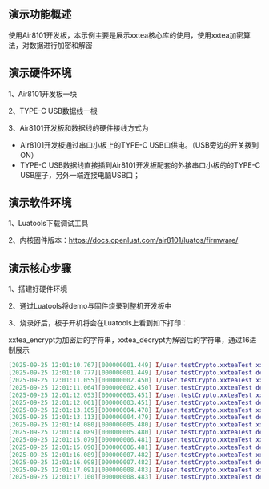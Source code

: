 ## 演示功能概述

使用Air8101开发板，本示例主要是展示xxtea核心库的使用，使用xxtea加密算法，对数据进行加密和解密


## 演示硬件环境

1、Air8101开发板一块

2、TYPE-C USB数据线一根

3、Air8101开发板和数据线的硬件接线方式为

- Air8101开发板通过串口小板上的TYPE-C USB口供电。（USB旁边的开关拨到ON）
- TYPE-C USB数据线直接插到Air8101开发板配套的外接串口小板的的TYPE-C USB座子，另外一端连接电脑USB口；


## 演示软件环境

1、Luatools下载调试工具

2、内核固件版本：https://docs.openluat.com/air8101/luatos/firmware/

## 演示核心步骤

1、搭建好硬件环境

2、通过Luatools将demo与固件烧录到整机开发板中

3、烧录好后，板子开机将会在Luatools上看到如下打印：

xxtea_encrypt为加密后的字符串，xxtea_decrypt为解密后的字符串，通过16进制展示

```lua
[2025-09-25 12:01:10.767][000000001.449] I/user.testCrypto.xxteaTest xxtea_encrypt: 4088CEEE2EDF81BE3DCDC5FAB6D20925 32
[2025-09-25 12:01:10.777][000000001.449] I/user.testCrypto.xxteaTest decrypt_data: 48656C6C6F20576F726C6421 24
[2025-09-25 12:01:11.055][000000002.450] I/user.testCrypto.xxteaTest xxtea_encrypt: 4088CEEE2EDF81BE3DCDC5FAB6D20925 32
[2025-09-25 12:01:11.064][000000002.450] I/user.testCrypto.xxteaTest decrypt_data: 48656C6C6F20576F726C6421 24
[2025-09-25 12:01:12.053][000000003.451] I/user.testCrypto.xxteaTest xxtea_encrypt: 4088CEEE2EDF81BE3DCDC5FAB6D20925 32
[2025-09-25 12:01:12.061][000000003.451] I/user.testCrypto.xxteaTest decrypt_data: 48656C6C6F20576F726C6421 24
[2025-09-25 12:01:13.105][000000004.478] I/user.testCrypto.xxteaTest xxtea_encrypt: 4088CEEE2EDF81BE3DCDC5FAB6D20925 32
[2025-09-25 12:01:13.113][000000004.479] I/user.testCrypto.xxteaTest decrypt_data: 48656C6C6F20576F726C6421 24
[2025-09-25 12:01:14.080][000000005.480] I/user.testCrypto.xxteaTest xxtea_encrypt: 4088CEEE2EDF81BE3DCDC5FAB6D20925 32
[2025-09-25 12:01:14.089][000000005.480] I/user.testCrypto.xxteaTest decrypt_data: 48656C6C6F20576F726C6421 24
[2025-09-25 12:01:15.079][000000006.481] I/user.testCrypto.xxteaTest xxtea_encrypt: 4088CEEE2EDF81BE3DCDC5FAB6D20925 32
[2025-09-25 12:01:15.090][000000006.481] I/user.testCrypto.xxteaTest decrypt_data: 48656C6C6F20576F726C6421 24
[2025-09-25 12:01:16.089][000000007.482] I/user.testCrypto.xxteaTest xxtea_encrypt: 4088CEEE2EDF81BE3DCDC5FAB6D20925 32
[2025-09-25 12:01:16.098][000000007.482] I/user.testCrypto.xxteaTest decrypt_data: 48656C6C6F20576F726C6421 24
[2025-09-25 12:01:17.091][000000008.483] I/user.testCrypto.xxteaTest xxtea_encrypt: 4088CEEE2EDF81BE3DCDC5FAB6D20925 32
[2025-09-25 12:01:17.100][000000008.483] I/user.testCrypto.xxteaTest decrypt_data: 48656C6C6F20576F726C6421 24


```

